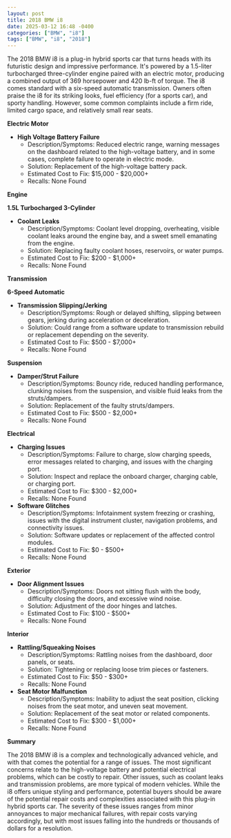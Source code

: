 ```yaml
---
layout: post
title: 2018 BMW i8
date: 2025-03-12 16:48 -0400
categories: ["BMW", "i8"]
tags: ["BMW", "i8", "2018"]
---
```

The 2018 BMW i8 is a plug-in hybrid sports car that turns heads with its futuristic design and impressive performance. It's powered by a 1.5-liter turbocharged three-cylinder engine paired with an electric motor, producing a combined output of 369 horsepower and 420 lb-ft of torque. The i8 comes standard with a six-speed automatic transmission. Owners often praise the i8 for its striking looks, fuel efficiency (for a sports car), and sporty handling. However, some common complaints include a firm ride, limited cargo space, and relatively small rear seats.

**Electric Motor**

*   **High Voltage Battery Failure**
    *   Description/Symptoms: Reduced electric range, warning messages on the dashboard related to the high-voltage battery, and in some cases, complete failure to operate in electric mode.
    *   Solution: Replacement of the high-voltage battery pack.
    *   Estimated Cost to Fix: $15,000 - $20,000+
    *   Recalls: None Found

**Engine**

**1.5L Turbocharged 3-Cylinder**
*   **Coolant Leaks**
    *   Description/Symptoms: Coolant level dropping, overheating, visible coolant leaks around the engine bay, and a sweet smell emanating from the engine.
    *   Solution: Replacing faulty coolant hoses, reservoirs, or water pumps.
    *   Estimated Cost to Fix: $200 - $1,000+
    *   Recalls: None Found

**Transmission**

**6-Speed Automatic**
*   **Transmission Slipping/Jerking**
    *   Description/Symptoms: Rough or delayed shifting, slipping between gears, jerking during acceleration or deceleration.
    *   Solution: Could range from a software update to transmission rebuild or replacement depending on the severity.
    *   Estimated Cost to Fix: $500 - $7,000+
    *   Recalls: None Found

**Suspension**

*   **Damper/Strut Failure**
    *   Description/Symptoms: Bouncy ride, reduced handling performance, clunking noises from the suspension, and visible fluid leaks from the struts/dampers.
    *   Solution: Replacement of the faulty struts/dampers.
    *   Estimated Cost to Fix: $500 - $2,000+
    *   Recalls: None Found

**Electrical**

*   **Charging Issues**
    *   Description/Symptoms: Failure to charge, slow charging speeds, error messages related to charging, and issues with the charging port.
    *   Solution: Inspect and replace the onboard charger, charging cable, or charging port.
    *   Estimated Cost to Fix: $300 - $2,000+
    *   Recalls: None Found
*   **Software Glitches**
    *   Description/Symptoms: Infotainment system freezing or crashing, issues with the digital instrument cluster, navigation problems, and connectivity issues.
    *   Solution: Software updates or replacement of the affected control modules.
    *   Estimated Cost to Fix: $0 - $500+
    *   Recalls: None Found

**Exterior**

*   **Door Alignment Issues**
    *   Description/Symptoms: Doors not sitting flush with the body, difficulty closing the doors, and excessive wind noise.
    *   Solution: Adjustment of the door hinges and latches.
    *   Estimated Cost to Fix: $100 - $500+
    *   Recalls: None Found

**Interior**

*   **Rattling/Squeaking Noises**
    *   Description/Symptoms: Rattling noises from the dashboard, door panels, or seats.
    *   Solution: Tightening or replacing loose trim pieces or fasteners.
    *   Estimated Cost to Fix: $50 - $300+
    *   Recalls: None Found
*   **Seat Motor Malfunction**
    *   Description/Symptoms: Inability to adjust the seat position, clicking noises from the seat motor, and uneven seat movement.
    *   Solution: Replacement of the seat motor or related components.
    *   Estimated Cost to Fix: $300 - $1,000+
    *   Recalls: None Found

**Summary**

The 2018 BMW i8 is a complex and technologically advanced vehicle, and with that comes the potential for a range of issues. The most significant concerns relate to the high-voltage battery and potential electrical problems, which can be costly to repair. Other issues, such as coolant leaks and transmission problems, are more typical of modern vehicles. While the i8 offers unique styling and performance, potential buyers should be aware of the potential repair costs and complexities associated with this plug-in hybrid sports car. The severity of these issues ranges from minor annoyances to major mechanical failures, with repair costs varying accordingly, but with most issues falling into the hundreds or thousands of dollars for a resolution.

